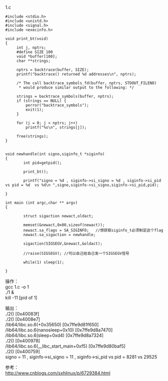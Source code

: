 1.c
```
#include <stdio.h>
#include <unistd.h>
#include <signal.h>
#include <execinfo.h>

void print_bt(void)
{
     int j, nptrs;
     #define SIZE 100
     void *buffer[100];
     char **strings;

     nptrs = backtrace(buffer, SIZE);
     printf("backtrace() returned %d addresses\n", nptrs);

     /* The call backtrace_symbols_fd(buffer, nptrs, STDOUT_FILENO)
      * would produce similar output to the following: */

     strings = backtrace_symbols(buffer, nptrs);
     if (strings == NULL) {
         perror("backtrace_symbols");
         exit(1);
     }

     for (j = 0; j < nptrs; j++)
         printf("%s\n", strings[j]);

     free(strings);
}


void newhandle(int signo,siginfo_t *siginfo)
{
        int pid=getpid();

        print_bt();

        printf("signo = %d , siginfo->si_signo = %d , siginfo->si_pid vs pid = %d  vs %d\n ",signo,siginfo->si_signo,siginfo->si_pid,pid);

}

int main (int argc,char ** argv)
{

        struct sigaction newact,oldact;

        memset(&newact,0x00,sizeof(newact));
        newact.sa_flags = SA_SIGINFO;   //想获取siginfo_t必须制定这个flag
        newact.sa_sigaction = newhandle;

        sigaction(SIGSEGV,&newact,&oldact);

        //raise(SIGSEGV); //可以自己给自己发一个SIGSEGV信号

        while(1) sleep(1);

}
```

操作：  
gcc 1.c -o 1  
./1 &  
kill -11 [pid of 1]  

输出：  
./2() [0x40083f]  
./2() [0x4008e7]  
/lib64/libc.so.6(+0x35650) [0x7ffe9d81f650]  
/lib64/libc.so.6(nanosleep+0x10) [0x7ffe9d8a7470]  
/lib64/libc.so.6(sleep+0xd4) [0x7ffe9d8a7324]  
./2() [0x400978]  
/lib64/libc.so.6(__libc_start_main+0xf5) [0x7ffe9d80baf5]  
./2() [0x400759]  
signo = 11 , siginfo->si_signo = 11 , siginfo->si_pid vs pid = 8281  vs 29525  
  
参考：  
http://www.cnblogs.com/sxhlinux/p/6729384.html
